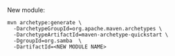 New module:

````shell script
mvn archetype:generate \
  -DarchetypeGroupId=org.apache.maven.archetypes \
  -DarchetypeArtifactId=maven-archetype-quickstart \
  -DgroupId=org.samba  \
  -DartifactId=<NEW MODULE NAME>
````